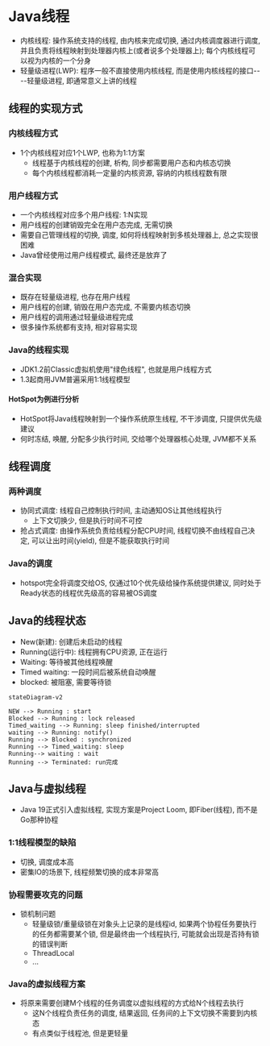 # Java线程

* 内核线程: 操作系统支持的线程, 由内核来完成切换, 通过内核调度器进行调度, 并且负责将线程映射到处理器内核上(或者说多个处理器上); 每个内核线程可以视为内核的一个分身
* 轻量级进程(LWP): 程序一般不直接使用内核线程, 而是使用内核线程的接口----轻量级进程, 即通常意义上讲的线程

## 线程的实现方式

### 内核线程方式

* 1个内核线程对应1个LWP, 也称为1:1方案
  * 线程基于内核线程的创建, 析构, 同步都需要用户态和内核态切换
  * 每个内核线程都消耗一定量的内核资源, 容纳的内核线程数有限

### 用户线程方式

* 一个内核线程对应多个用户线程: 1:N实现
* 用户线程的创建销毁完全在用户态完成, 无需切换
* 需要自己管理线程的切换, 调度, 如何将线程映射到多核处理器上, 总之实现很困难
* Java曾经使用过用户线程模式, 最终还是放弃了

### 混合实现

* 既存在轻量级进程, 也存在用户线程
* 用户线程的创建, 销毁在用户态完成, 不需要内核态切换
* 用户线程的调用通过轻量级进程完成
* 很多操作系统都有支持, 相对容易实现

### Java的线程实现

* JDK1.2前Classic虚拟机使用"绿色线程", 也就是用户线程方式
* 1.3起商用JVM普遍采用1:1线程模型

#### HotSpot为例进行分析

* HotSpot将Java线程映射到一个操作系统原生线程, 不干涉调度, 只提供优先级建议
* 何时冻结, 唤醒, 分配多少执行时间, 交给哪个处理器核心处理, JVM都不关系


## 线程调度

### 两种调度

* 协同式调度: 线程自己控制执行时间, 主动通知OS让其他线程执行
  * 上下文切换少, 但是执行时间不可控
* 抢占式调度: 由操作系统负责给线程分配CPU时间, 线程切换不由线程自己决定, 可以让出时间(yield), 但是不能获取执行时间

### Java的调度

* hotspot完全将调度交给OS, 仅通过10个优先级给操作系统提供建议,  同时处于Ready状态的线程优先级高的容易被OS调度

## Java的线程状态

* New(新建): 创建后未启动的线程
* Running(运行中): 线程拥有CPU资源, 正在运行
* Waiting: 等待被其他线程唤醒
* Timed waiting: 一段时间后被系统自动唤醒
* blocked: 被阻塞, 需要等待锁 

```mermaid
stateDiagram-v2

NEW --> Running : start 
Blocked --> Running : lock released
Timed_waiting --> Running: sleep finished/interrupted
waiting --> Running: notify()
Running --> Blocked : synchronized
Running --> Timed_waiting: sleep
Running--> waiting : wait
Running --> Terminated: run完成
```


## Java与虚拟线程

* Java 19正式引入虚拟线程, 实现方案是Project Loom, 即Fiber(线程), 而不是Go那种协程

### 1:1线程模型的缺陷

* 切换, 调度成本高
* 密集IO的场景下, 线程频繁切换的成本非常高

### 协程需要攻克的问题

* 锁机制问题
  * 轻量级锁/重量级锁在对象头上记录的是线程id, 如果两个协程任务要执行的任务都需要某个锁, 但是最终由一个线程执行, 可能就会出现是否持有锁的错误判断
  * ThreadLocal
  * ...

### Java的虚拟线程方案

* 将原来需要创建M个线程的任务调度以虚拟线程的方式给N个线程去执行
  * 这N个线程负责任务的调度, 结果返回, 任务间的上下文切换不需要到内核态
  * 有点类似于线程池, 但是更轻量
